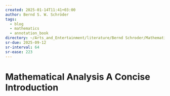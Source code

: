 ```yaml
---
created: 2025-01-14T11:41+03:00
author: Bernd S. W. Schröder
tags:
  - blog
  - mathematics
  - annotation_book
directory: ~/Arts_and_Entertainment/literature/Bernd Schroder/Mathematical Analysis A Concise Introduction (2379)/
sr-due: 2025-09-12
sr-interval: 64
sr-ease: 223
---
```


# Mathematical Analysis A Concise Introduction
